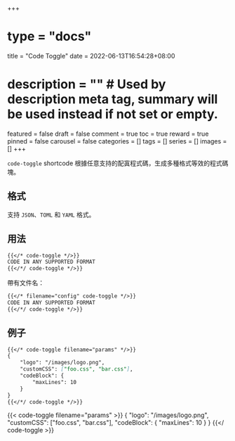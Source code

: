 +++
# type = "docs"
title = "Code Toggle"
date = 2022-06-13T16:54:28+08:00
# description = "" # Used by description meta tag, summary will be used instead if not set or empty.
featured = false
draft = false
comment = true
toc = true
reward = true
pinned = false
carousel = false
categories = []
tags = []
series = []
images = []
+++

`code-toggle` shortcode 根據任意支持的配寘程式碼，生成多種格式等效的程式碼塊。

<!--more-->

## 格式

支持 `JSON`、`TOML` 和 `YAML` 格式。

## 用法

```markdown
{{</* code-toggle */>}}
CODE IN ANY SUPPORTED FORMAT
{{</*/ code-toggle */>}}
```

帶有文件名：

```markdown
{{</* filename="config" code-toggle */>}}
CODE IN ANY SUPPORTED FORMAT
{{</*/ code-toggle */>}}
```

## 例子

```markdown
{{</* code-toggle filename="params" */>}}
{
    "logo": "/images/logo.png",
    "customCSS": ["foo.css", "bar.css"],
    "codeBlock": {
        "maxLines": 10
    }
}
{{</*/ code-toggle */>}}
```

{{< code-toggle filename="params" >}}
{
    "logo": "/images/logo.png",
    "customCSS": ["foo.css", "bar.css"],
    "codeBlock": {
        "maxLines": 10
    }
}
{{</ code-toggle >}}
